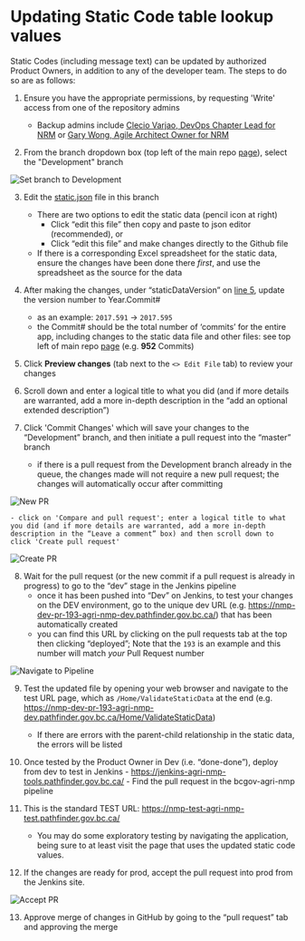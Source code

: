 # Updating Static Code table lookup values

Static Codes (including message text) can be updated by authorized Product Owners, in addition to any of the developer team.  The steps to do so are as follows:

1. Ensure you have the appropriate permissions, by requesting 'Write' access from one of the repository admins
    - Backup admins include [Clecio Varjao, DevOps Chapter Lead for NRM](mailto:Clecio.Varjao@gov.bc.ca?subject=AGRI-NMP%20GitHub%20Access) or [Gary Wong, Agile Architect Owner for NRM](mailto:Gary.T.Wong@gov.bc.ca?subject=AGRI-NMP%20GitHub%20Access)

2. From the branch dropdown box (top left of the main repo [page](https://github.com/bcgov/agri-nmp)), select the "Development" branch

![Set branch to Development](https://gist.githubusercontent.com/garywong-bc/73db443ac647548ff26b2dded48e74f0/raw/b44732f79ac3f0bc28a33bcc0e6416c798686efe/agri-nmp.static-code.1.png)

3. Edit the [static.json](https://github.com/bcgov/agri-nmp/blob/Development/app/Server/src/SERVERAPI/Data/static.json)  file in this branch

    - There are two options to edit the static data (pencil icon at right)
        - Click “edit this file” then copy and paste to json editor (recommended), or
        - Click “edit this file” and make changes directly to the Github file
    - If there is a corresponding Excel spreadsheet for the static data, ensure the changes have been done there *first*, and use the spreadsheet as the source for the data

4. After making the changes, under “staticDataVersion” on [line 5](https://github.com/bcgov/agri-nmp/blob/Development/app/Server/src/SERVERAPI/Data/static.json#L5), update the version number to Year.Commit#

    - as an example: `2017.591` -> `2017.595`
    - the Commit# should be the total number of ‘commits’ for the entire app, including changes to the static data file and other files: see top left of main repo [page](https://github.com/bcgov/agri-nmp) (e.g. **952** Commits)

5. Click **Preview changes** (tab next to the `<> Edit File` tab) to review your changes
6. Scroll down and enter a logical title to what you did (and if more details are warranted, add a more in-depth description in the “add an optional extended description”)
7. Click 'Commit Changes' which will save your changes to the “Development” branch, and then initiate a pull request into the “master” branch
    - if there is a pull request from the Development branch already in the queue, the changes made will not require a new pull request; the changes will automatically occur after committing

![New PR](https://gist.githubusercontent.com/garywong-bc/73db443ac647548ff26b2dded48e74f0/raw/b44732f79ac3f0bc28a33bcc0e6416c798686efe/agri-nmp.static-code.2.png)

    - click on 'Compare and pull request'; enter a logical title to what you did (and if more details are warranted, add a more in-depth description in the “Leave a comment” box) and then scroll down to click 'Create pull request'

![Create PR](https://gist.githubusercontent.com/garywong-bc/73db443ac647548ff26b2dded48e74f0/raw/b44732f79ac3f0bc28a33bcc0e6416c798686efe/agri-nmp.static-code.5.png)

8. Wait for the pull request (or the new commit if a pull request is already in progress) to go to the “dev” stage in the Jenkins pipeline
    - once it has been pushed into “Dev” on Jenkins, to test your changes on the DEV environment, go to the unique dev URL (e.g. https://nmp-dev-pr-193-agri-nmp-dev.pathfinder.gov.bc.ca/) that has been automatically created
    - you can find this URL by clicking on the pull requests tab at the top then clicking “deployed”; Note that the `193` is an example and this number will match *your* Pull Request number

![Navigate to Pipeline](https://gist.githubusercontent.com/garywong-bc/73db443ac647548ff26b2dded48e74f0/raw/b44732f79ac3f0bc28a33bcc0e6416c798686efe/agri-nmp.static-code.3.png)

9. Test the updated file by opening your web browser and navigate to the test URL page, which as `/Home/ValidateStaticData` at the end (e.g. https://nmp-dev-pr-193-agri-nmp-dev.pathfinder.gov.bc.ca/Home/ValidateStaticData)

    - If there are errors with the parent-child relationship in the static data, the errors will be listed
10.	 Once tested by the Product Owner in Dev (i.e. “done-done”), deploy from dev to test in Jenkins 
    - https://jenkins-agri-nmp-tools.pathfinder.gov.bc.ca/
    - Find the pull request in the bcgov-agri-nmp pipeline
11.	This is the standard TEST URL: https://nmp-test-agri-nmp-test.pathfinder.gov.bc.ca/
    - You may do some exploratory testing by navigating the application, being sure to at least visit the page that uses the updated static code values. 
12. If the changes are ready for prod, accept the pull request into prod from the Jenkins site. 

![Accept PR](https://gist.githubusercontent.com/garywong-bc/73db443ac647548ff26b2dded48e74f0/raw/b44732f79ac3f0bc28a33bcc0e6416c798686efe/agri-nmp.static-code.4.png)

13. Approve merge of changes in GitHub by going to the “pull request” tab and approving the merge

